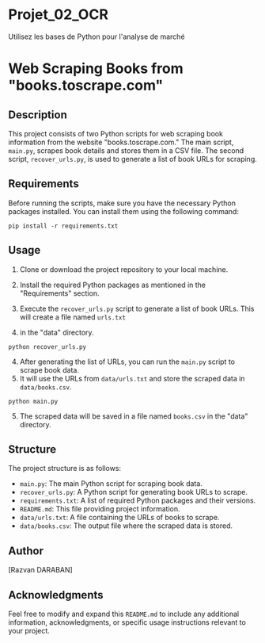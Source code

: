 
# Projet_02_OCR

Utilisez les bases de Python pour l'analyse de marché

# Web Scraping Books from "books.toscrape.com"

## Description

This project consists of two Python scripts for web scraping book information from the website "books.toscrape.com." 
The main script, `main.py`, scrapes book details and stores them in a CSV file. 
The second script, `recover_urls.py`, is used to generate a list of book URLs for scraping.

## Requirements

Before running the scripts, make sure you have the necessary Python packages installed. 
You can install them using the following command:

```
pip install -r requirements.txt
```

## Usage

1. Clone or download the project repository to your local machine.

2. Install the required Python packages as mentioned in the "Requirements" section.

3. Execute the `recover_urls.py` script to generate a list of book URLs. This will create a file named `urls.txt` 
4. in the "data" directory.

```
python recover_urls.py
```

4. After generating the list of URLs, you can run the `main.py` script to scrape book data. 
5. It will use the URLs from `data/urls.txt` and store the scraped data in `data/books.csv`.

```
python main.py
```

5. The scraped data will be saved in a file named `books.csv` in the "data" directory.

## Structure

The project structure is as follows:

- `main.py`: The main Python script for scraping book data.
- `recover_urls.py`: A Python script for generating book URLs to scrape.
- `requirements.txt`: A list of required Python packages and their versions.
- `README.md`: This file providing project information.
- `data/urls.txt`: A file containing the URLs of books to scrape.
- `data/books.csv`: The output file where the scraped data is stored.


## Author

[Razvan DARABAN]

## Acknowledgments


Feel free to modify and expand this `README.md` to include any additional information, acknowledgments, or 
specific usage instructions relevant to your project.
